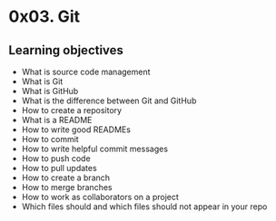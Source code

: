 # 0x03. Git  

## Learning objectives  
- What is source code management  
- What is Git  
- What is GitHub  
- What is the difference between Git and GitHub  
- How to create a repository  
- What is a README  
- How to write good READMEs  
- How to commit  
- How to write helpful commit messages  
- How to push code  
- How to pull updates  
- How to create a branch  
- How to merge branches  
- How to work as collaborators on a project  
- Which files should and which files should not appear in your repo
